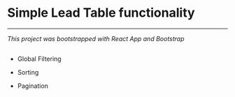 # **Simple Lead Table functionality**

---
_This project was bootstrapped with React App and Bootstrap_

## 

- Global Filtering 

- Sorting 

- Pagination
